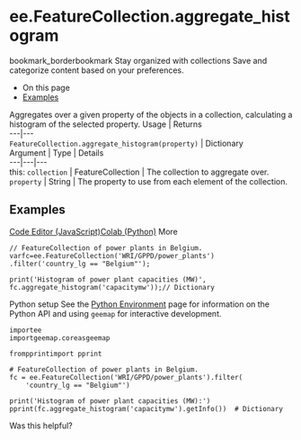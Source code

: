  
#  ee.FeatureCollection.aggregate_histogram
bookmark_borderbookmark Stay organized with collections  Save and categorize content based on your preferences.
  * On this page
  * [Examples](https://developers.google.com/earth-engine/apidocs/ee-featurecollection-aggregate_histogram#examples)


Aggregates over a given property of the objects in a collection, calculating a histogram of the selected property.
Usage | Returns  
---|---  
`FeatureCollection.aggregate_histogram(property)` | Dictionary  
Argument | Type | Details  
---|---|---  
this: `collection` | FeatureCollection | The collection to aggregate over.  
`property` | String | The property to use from each element of the collection.  
## Examples
[Code Editor (JavaScript)](https://developers.google.com/earth-engine/apidocs/ee-featurecollection-aggregate_histogram#code-editor-javascript-sample)[Colab (Python)](https://developers.google.com/earth-engine/apidocs/ee-featurecollection-aggregate_histogram#colab-python-sample) More
```
// FeatureCollection of power plants in Belgium.
varfc=ee.FeatureCollection('WRI/GPPD/power_plants')
.filter('country_lg == "Belgium"');

print('Histogram of power plant capacities (MW)',
fc.aggregate_histogram('capacitymw'));// Dictionary
```
Python setup
See the [ Python Environment](https://developers.google.com/earth-engine/guides/python_install) page for information on the Python API and using `geemap` for interactive development.
```
importee
importgeemap.coreasgeemap
```
```
frompprintimport pprint

# FeatureCollection of power plants in Belgium.
fc = ee.FeatureCollection('WRI/GPPD/power_plants').filter(
    'country_lg == "Belgium"')

print('Histogram of power plant capacities (MW):')
pprint(fc.aggregate_histogram('capacitymw').getInfo())  # Dictionary
```

Was this helpful?

